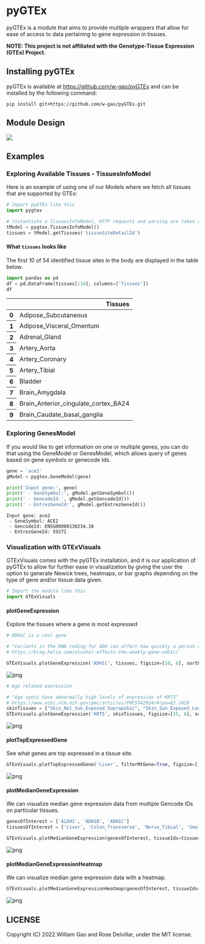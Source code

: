 # pyGTEx

pyGTEx is a module that aims to provide multiple wrappers that allow for ease of access to data pertaining to gene expression in tissues. 

**NOTE: This project is not affiliated with the Genotype-Tissue Expression (GTEx) Project.**


## Installing pyGTEx

pyGTEx is available at https://github.com/w-gao/pyGTEx and can be installed by the following command: 
```
pip install git+https://github.com/w-gao/pyGTEx.git
```


## Module Design

<image src='images/design_chart.png' />


## Examples

### Exploring Available Tissues - TissuesInfoModel

Here is an example of using one of our Models where we fetch all tissues that are supported by GTEx:


```python
# Import pyGTEx like this
import pygtex

# instantiate a TissuesInfoModel, HTTP requests and parsing are taken care of behind the scenes. 
tModel = pygtex.TissuesInfoModel()
tissues = tModel.getTissues('tissueSiteDetailId')
```

#### What `tissues` looks like

The first 10 of 54 identified tissue sites in the body are displayed in the table below.


```python
import pandas as pd
df = pd.DataFrame(tissues[:10], columns=['Tissues'])
df
```

<div>

<table>
  <thead>
    <tr style="text-align: right;">
      <th></th>
      <th>Tissues</th>
    </tr>
  </thead>
  <tbody>
    <tr>
      <th>0</th>
      <td>Adipose_Subcutaneous</td>
    </tr>
    <tr>
      <th>1</th>
      <td>Adipose_Visceral_Omentum</td>
    </tr>
    <tr>
      <th>2</th>
      <td>Adrenal_Gland</td>
    </tr>
    <tr>
      <th>3</th>
      <td>Artery_Aorta</td>
    </tr>
    <tr>
      <th>4</th>
      <td>Artery_Coronary</td>
    </tr>
    <tr>
      <th>5</th>
      <td>Artery_Tibial</td>
    </tr>
    <tr>
      <th>6</th>
      <td>Bladder</td>
    </tr>
    <tr>
      <th>7</th>
      <td>Brain_Amygdala</td>
    </tr>
    <tr>
      <th>8</th>
      <td>Brain_Anterior_cingulate_cortex_BA24</td>
    </tr>
    <tr>
      <th>9</th>
      <td>Brain_Caudate_basal_ganglia</td>
    </tr>
  </tbody>
</table>
</div>



### Exploring GenesModel

If you would like to get information on one or multiple genes, you can do that using the GeneModel or GenesModel, which allows query of genes based on gene symbols or genecode Ids. 


```python
gene = 'ace2'
gModel = pygtex.GeneModel(gene)

print('Input gene:', gene)
print(' - GeneSymbol:', gModel.getGeneSymbol())
print(' - GencodeId:', gModel.getGencodeId())
print(' - EntrezGeneId:', gModel.getEntrezGeneId())
```

    Input gene: ace2
     - GeneSymbol: ACE2
     - GencodeId: ENSG00000130234.10
     - EntrezGeneId: 59272


### Visualization with GTExVisuals

GTExVisuals comes with the pyGTEx installation, and it is our application of pyGTEx to allow for further ease in visualization by giving the user the option to generate Newick trees, heatmaps, or bar graphs depending on the type of gene and/or tissue data given.


```python
# Import the module like this
import GTExVisuals
```

#### plotGeneExpression

Explore the tissues where a gene is most expressed


```python
# ADH1C is a cool gene

# "Variants in the DNA coding for ADH can affect how quickly a person converts alcohol into acetaldehyde"
# https://blog.helix.com/alcohol-effects-the-weekly-gene-adh1c/

GTExVisuals.plotGeneExpression('ADH1C', tissues, figsize=[10, 6], sortBy=None)
```


![png](images/ex_plotGeneExpression_1.png)



```python
# Age related expression

# "Age spots have abnormally high levels of expression of KRT5"
# https://www.ncbi.nlm.nih.gov/pmc/articles/PMC5342934/#!po=82.1429
skinTissues = ["Skin_Not_Sun_Exposed_Suprapubic", "Skin_Sun_Exposed_Lower_leg"]
GTExVisuals.plotGeneExpression('KRT5', skinTissues, figsize=[15, 6], sortBy="ageBracket", rot=0)
```


![png](images/ex_plotGeneExpression_2.png)


#### plotTopExpressedGene

See what genes are top expressed in a tissue site.


```python
GTExVisuals.plotTopExpressedGene('Liver', filterMtGene=True, figsize=[10, 6])
```


![png](images/ex_plotTopExpressedGene.png)


#### plotMedianGeneExpression

We can visualize median gene expression data from multiple Gencode IDs on particular tissues.


```python
genesOfInterest = ['ALDH2', 'ADH1B', 'ADH1C']
tissuesOfInterest = ['Liver', 'Colon_Transverse', 'Nerve_Tibial', 'Small_Intestine_Terminal_Ileum', 'Stomach', 'Adipose_Subcutaneous', 'Adipose_Visceral_Omentum']

GTExVisuals.plotMedianGeneExpression(genesOfInterest, tissueIds=tissuesOfInterest, figsize=[8, 6])
```


![png](images/ex_plotMedianGeneExpression.png)


#### plotMedianGeneExpressionHeatmap

We can visualize median gene expression data with a heatmap.


```python
GTExVisuals.plotMedianGeneExpressionHeatmap(genesOfInterest, tissueIds=tissuesOfInterest, figsize=[10, 5])
```


![png](images/ex_plotMedianGeneExpressionHeatmap.png)



## LICENSE

Copyright (C) 2022 William Gao and Rose Delvillar, under the MIT license.

